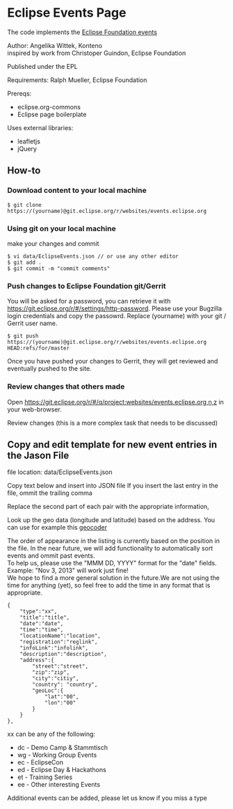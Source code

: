 # Eclipse Events Page

The code implements the [Eclipse Foundation events](http://events.eclipse.org)

Author: Angelika Wittek, Konteno <br>
inspired by work from Christoper Guindon, Eclipse Foundation

Published under the EPL

Requirements: Ralph Mueller, Eclipse Foundation

Prereqs:

* eclipse.org-commons
* Eclipse page boilerplate

Uses external libraries:

* leafletjs
* jQuery

## How-to

### Download content to your local machine

    $ git clone https://(yourname)@git.eclipse.org/r/websites/events.eclipse.org

### Using git on your local machine

make your changes and commit <br>

    $ vi data/EclipseEvents.json // or use any other editor
    $ git add .
    $ git commit -m "commit comments"

### Push changes to Eclipse Foundation git/Gerrit
You will be asked for a password, you can retrieve it with https://git.eclipse.org/r/#/settings/http-password. Please use your Bugzilla login credentials and copy the passowrd. Replace (yourname) with your git / Gerrit user name.

    $ git push https://(yourname)@git.eclipse.org/r/websites/events.eclipse.org HEAD:refs/for/master

Once you have pushed your changes to Gerrit, they will get reviewed and eventually pushed to the site. 

### Review changes that others made

Open https://git.eclipse.org/r/#/q/project:websites/events.eclipse.org,n,z in your web-browser. 

Review changes (this is a more complex task that needs to be discussed)

## Copy and edit template for new event entries in the Jason File

file location: data/EclipseEvents.json

Copy text below and insert into JSON file 
If you insert the last entry in the file, ommit the trailing comma

Replace the second part of each pair with the appropriate information, 

Look up the geo data (longitude and latitude) based on the address. You can use for example this [geocoder](http://www.gpsvisualizer.com/geocode)

The order of appearance in the listing is currently based on the position in the file. In the near future, we will add functionality to automatically sort events and ommit past events. <br>
To help us, please use the "MMM DD, YYYY" format for the "date" fields. Example: "Nov 3, 2013" will work just fine! <br>
We hope to find a more general solution in the future.We are not using the time for anything (yet), so feel free to add the time in any format that is appropriate.


    {
        "type":"xx",
	    "title":"title",
        "date":"date",
        "time":"time",
        "locationName":"location",
        "registration":"reglink",
        "infoLink":"infolink",
        "description":"description",
        "address":{
            "street":"street",
            "zip":"zip",
            "city":"citiy",
            "country": "country",
            "geoLoc":{
                "lat":"00",
                "lon":"00"
            }
        }
    },

xx can be any of the following:

* dc - Demo Camp & Stammtisch
* wg - Working Group Events
* ec - EclipseCon
* ed - Eclipse Day & Hackathons
* et - Training Series
* ee - Other interesting Events

Additional events can be added, please let us know if you miss a type

